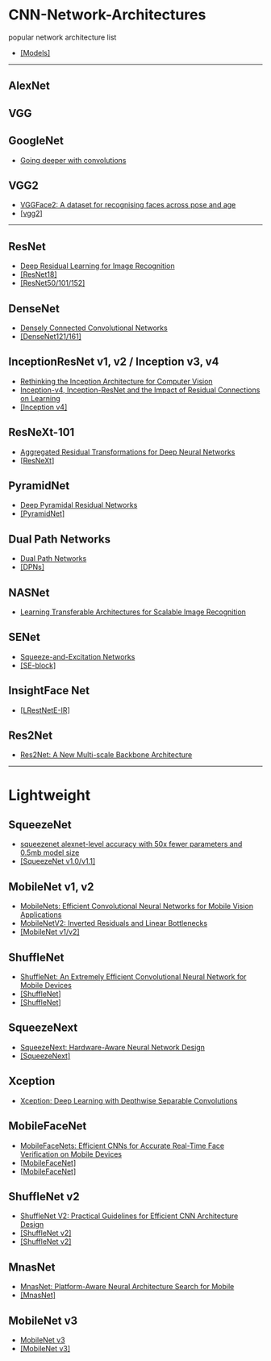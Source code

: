 # CNN-Network-Architectures
popular network architecture list
- [[Models]](https://github.com/jolibrain/deepdetect)
---

## AlexNet

## VGG

## GoogleNet
- [Going deeper with convolutions](https://arxiv.org/pdf/1409.4842.pdf)

## VGG2
- [VGGFace2: A dataset for recognising faces across pose and age](https://arxiv.org/pdf/1710.08092.pdf)
- [[vgg2]](http://www.robots.ox.ac.uk/~vgg/data/vgg_face2/)

---

## ResNet
- [Deep Residual Learning for Image Recognition](https://arxiv.org/pdf/1512.03385.pdf)
- [[ResNet18]](https://github.com/HolmesShuan/ResNet-18-Caffemodel-on-ImageNet)
- [[ResNet50/101/152]](https://github.com/KaimingHe/deep-residual-networks)


## DenseNet
- [Densely Connected Convolutional Networks](https://arxiv.org/pdf/1608.06993.pdf)
- [[DenseNet121/161]](https://github.com/shicai/DenseNet-Caffe)


## InceptionResNet v1, v2 / Inception v3, v4
- [Rethinking the Inception Architecture for Computer Vision](https://arxiv.org/pdf/1512.00567.pdf)
- [Inception-v4, Inception-ResNet and the Impact of Residual Connections on Learning](https://arxiv.org/pdf/1602.07261.pdf)
- [[Inception v4]](https://github.com/soeaver/caffe-model/blob/master/cls/inception/deploy_inception-v4.prototxt)

## ResNeXt-101
- [Aggregated Residual Transformations for Deep Neural Networks](https://arxiv.org/pdf/1611.05431.pdf)
- [[ResNeXt]](https://github.com/cypw/ResNeXt-1)

## PyramidNet
- [Deep Pyramidal Residual Networks](https://arxiv.org/pdf/1610.02915.pdf)
- [[PyramidNet]](https://github.com/jhkim89/PyramidNet-caffe)

## Dual Path Networks
- [Dual Path Networks](https://arxiv.org/pdf/1707.01629.pdf)
- [[DPNs]](https://github.com/soeaver/caffe-model/tree/master/cls/dpn)

## NASNet
- [Learning Transferable Architectures for Scalable Image Recognition](https://arxiv.org/pdf/1707.07012.pdf)


## SENet
- [Squeeze-and-Excitation Networks](https://arxiv.org/pdf/1709.01507.pdf)
- [[SE-block]](https://github.com/hujie-frank/SENet)


## InsightFace Net
- [[LRestNetE-IR]](https://github.com/deepinsight/insightface)


## Res2Net
- [Res2Net: A New Multi-scale Backbone Architecture](https://arxiv.org/abs/1904.01169.pdf)


---

# Lightweight

## SqueezeNet
- [squeezenet alexnet-level accuracy with 50x fewer parameters and 0.5mb model size](https://arxiv.org/pdf/1602.07360.pdf)
- [[SqueezeNet v1.0/v1.1]](https://github.com/DeepScale/SqueezeNet)


## MobileNet v1, v2
- [MobileNets: Efficient Convolutional Neural Networks for Mobile Vision Applications](https://arxiv.org/pdf/1704.04861.pdf)
- [MobileNetV2: Inverted Residuals and Linear Bottlenecks](https://arxiv.org/pdf/1801.04381.pdf)
- [[MobileNet v1/v2]](https://github.com/shicai/MobileNet-Caffe)


## ShuffleNet
- [ShuffleNet: An Extremely Efficient Convolutional Neural Network for Mobile Devices](https://arxiv.org/pdf/1707.01083.pdf)
- [[ShuffleNet]](https://github.com/farmingyard/ShuffleNet)
- [[ShuffleNet]](https://github.com/AresGao/shufflenet-caffe)


## SqueezeNext
- [SqueezeNext: Hardware-Aware Neural Network Design](https://arxiv.org/pdf/1803.10615.pdf)
- [[SqueezeNext]](https://github.com/amirgholami/SqueezeNext)


## Xception
- [Xception: Deep Learning with Depthwise Separable Convolutions](https://arxiv.org/pdf/1610.02357.pdf)


## MobileFaceNet
- [MobileFaceNets: Efficient CNNs for Accurate Real-Time Face Verification on Mobile Devices](https://arxiv.org/abs/1804.07573) 
- [[MobileFaceNet]](https://github.com/zhanglaplace/MobileFaceNet-1)
- [[MobileFaceNet]](https://github.com/zhanglaplace/MobileFaceNet)

## ShuffleNet v2
- [ShuffleNet V2: Practical Guidelines for Efficient CNN Architecture Design](https://arxiv.org/pdf/1807.11164.pdf)
- [[ShuffleNet v2]](https://github.com/farmingyard/ShuffleNet)
- [[ShuffleNet v2]](https://github.com/miaow1988/ShuffleNet_V2_pytorch_caffe)

## MnasNet
- [MnasNet: Platform-Aware Neural Architecture Search for Mobile](https://arxiv.org/pdf/1807.11626.pdf)
- [[MnasNet]](https://github.com/LiJianfei06/MnasNet-caffe)

## MobileNet v3
- [MobileNet v3](https://arxiv.org/pdf/1905.02244.pdf?fbclid=IwAR3T8dA9HdCUx_QnVzFXV2evM3ePK5xCl4YxQ3F_FYglwngUtMkQE9AOZFs)
- [[MobileNet v3]](https://github.com/jixing0415/caffe-mobilenet-v3)

